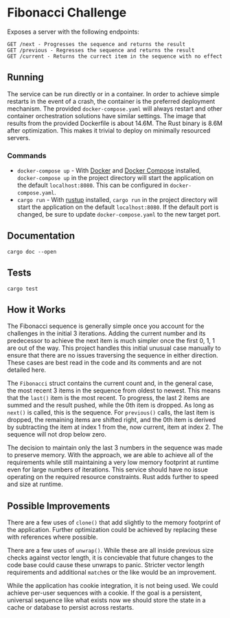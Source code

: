 # Fibonacci Challenge

Exposes a server with the following endpoints:

```
GET /next - Progresses the sequence and returns the result
GET /previous - Regresses the sequence and returns the result
GET /current - Returns the currect item in the sequence with no effect
```

## Running

The service can be run directly or in a container. In order to achieve simple restarts in the event of a crash, the container is the preferred deployment mechanism. The provided `docker-compose.yaml` will always restart and other container orchestration solutions have similar settings. The image that results from the provided Dockerfile is about 14.6M. The Rust binary is 8.6M after optimization. This makes it trivial to deploy on minimally resourced servers.

### Commands

- `docker-compose up` - With [Docker]() and [Docker Compose]() installed, `docker-compose up` in the project directory will start the application on the default `localhost:8080`. This can be configured in `docker-compose.yaml`.
- `cargo run` - With [rustup](https://rustup.rs/) installed, `cargo run` in the project directory will start the application on the default `localhost:8080`. If the default port is changed, be sure to update `docker-compose.yaml` to the new target port.

## Documentation

`cargo doc --open`

## Tests

`cargo test`

## How it Works

The Fibonacci sequence is generally simple once you account for the challenges in the initial 3 iterations. Adding the current number and its predecessor to achieve the next item is much simpler once the first 0, 1, 1 are out of the way. This project handles this initial unusual case manually to ensure that there are no issues traversing the sequence in either direction. These cases are best read in the code and its comments and are not detailed here.

The `Fibonacci` struct contains the current count and, in the general case, the most recent 3 items in the sequence from oldest to newest. This means that the `last()` item is the most recent. To progress, the last 2 items are summed and the result pushed, while the 0th item is dropped. As long as `next()` is called, this is the sequence. For `previous()` calls, the last item is dropped, the remaining items are shifted right, and the 0th item is derived by subtracting the item at index 1 from the, now current, item at index 2. The sequence will not drop below zero.

The decision to maintain only the last 3 numbers in the sequence was made to preserve memory. With the approach, we are able to achieve all of the requirements while still maintaining a very low memory footprint at runtime even for large numbers of iterations. This service should have no issue operating on the required resource constraints. Rust adds further to speed and size at runtime.

## Possible Improvements

There are a few uses of `clone()` that add slightly to the memory footprint of the application. Further optimization could be achieved by replacing these with references where possible.

There are a few uses of `unwrap()`. While these are all inside previous size checks against vector length, it is concievable that future changes to the code base could cause these unwraps to panic. Stricter vector length requirements and additional `match`es or the like would be an improvement.

While the application has cookie integration, it is not being used. We could achieve per-user sequences with a cookie. If the goal is a persistent, universal sequence like what exists now we should store the state in a cache or database to persist across restarts.
